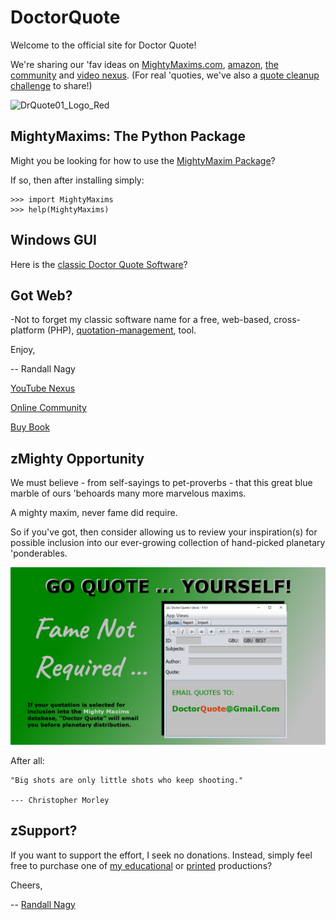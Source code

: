# DoctorQuote

Welcome to the official site for Doctor Quote!

We're sharing our 'fav ideas on [MightyMaxims.com](http://mightymaxims.com), [amazon](https://us.amazon.com/stores/Randall-Nagy/author/B08ZJLH1VN), [the community](https://ko-fi.com/doctorquote) and [video nexus](https://www.youtube.com/@MightyMaxims). (For real 'quoties, we've also a [quote cleanup challenge](https://github.com/soft9000/mightymaxims) to share!)

![DrQuote01_Logo_Red](https://user-images.githubusercontent.com/19798749/134812303-0ef117bb-9a91-41e8-b10f-79056fafc388.png)

## MightyMaxims: The Python Package
Might you be looking for how to use the [MightyMaxim Package](https://pypi.org/project/MightyMaxims)?

If so, then after installing simply:

```
>>> import MightyMaxims
>>> help(MightyMaxims)
```

## Windows GUI
Here is the [classic Doctor Quote Software](https://github.com/soft9000/DoctorQuote/tree/master/DoctorQuote32)?

## Got Web?
-Not to forget my classic software name for a free, web-based, cross-platform (PHP), [quotation-management](https://github.com/soft9000/DoctorQuote/tree/master/QuoteStat04), tool.


Enjoy,

-- Randall Nagy

[YouTube Nexus](https://www.youtube.com/@MightyMaxims)

[Online Community](https://ko-fi.com/doctorquote)

[Buy Book](https://www.amazon.com/gp/product/B0FPR7NKYR)

## zMighty Opportunity
We must believe - from self-sayings to pet-proverbs - that this great blue marble of ours 'behoards many more marvelous maxims.

A mighty maxim, never fame did require. 

So if you've got, then consider allowing us to review your inspiration(s) for possible inclusion into our ever-growing collection of hand-picked planetary 'ponderables.

![MightyMaxims Quote Submissions](https://github.com/soft9000/DoctorQuote/blob/master/MightyMaxims/QuoteYourSelf01.png)

After all:

```
"Big shots are only little shots who keep shooting."

--- Christopher Morley
```

## zSupport?
If you want to support the effort, I seek no donations. Instead, simply feel free to purchase one of [my educational](https://www.udemy.com/user/randallnagy2/) or [printed](https://www.amazon.com/Randall-Nagy/e/B08ZJLH1VN?ref=sr_ntt_srch_lnk_1&qid=1660050704&sr=8-1) productions?


Cheers,

-- [Randall Nagy](http://soft9000.com)

